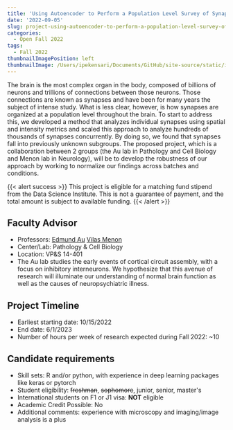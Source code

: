 ```yaml
---
title: 'Using Autoencoder to Perform a Population Level Survey of Synaptic Connections in the Cerebral Cortex'
date: '2022-09-05'
slug: project-using-autoencoder-to-perform-a-population-level-survey-of-synaptic-connections-in-the-cerebral-cortex-with-edmund-au-and-vilas-menon
categories:
  - Open Fall 2022
tags:
  - Fall 2022
thumbnailImagePosition: left
thumbnailImage: /Users/ipekensari/Documents/GitHub/site-source/static/img/construction.png
---
```

The brain is the most complex organ in the body, composed of billions of neurons and trillions of connections between those neurons. Those connections are known as synapses and have been for many years the subject of intense study. What is less clear, however, is how synapses are organized at a population level throughout the brain. To start to address this, we developed a method that analyzes individual synapses using spatial and intensity metrics and scaled this approach to analyze hundreds of thousands of synapses concurrently. By doing so, we found that synapses fall into previously unknown subgroups. The proposed project, which is a collaboration between 2 groups (the Au lab in Pathology and Cell Biology and Menon lab in Neurology), will be to develop the robustness of our approach by working to normalize our findings across batches and conditions.  

<!--more-->

{{< alert success >}}
This project is eligible for a matching fund stipend from the Data Science Institute. This is not a guarantee of payment, and the total amount is subject to available funding.
{{< /alert >}}

## Faculty Advisor
+ Professors: [Edmund Au](https://www.pathology.columbia.edu/profile/edmund-au-phd) [Vilas Menon](https://www.neurology.columbia.edu/profile/vilas-menon-phd)
+ Center/Lab: Pathology & Cell Biology
+ Location: VP&S 14-401
+ The Au lab studies the early events of cortical circuit assembly, with a focus on inhibitory interneurons. We hypothesize that this avenue of research will illuminate our understanding of normal brain function as well as the causes of neuropsychiatric illness.

## Project Timeline
+ Earliest starting date: 10/15/2022
+ End date: 6/1/2023
+ Number of hours per week of research expected during Fall 2022: ~10

## Candidate requirements
+ Skill sets: R and/or python, with experience in deep learning packages like keras or pytorch
+ Student eligibility: ~~freshman~~, ~~sophomore~~, junior, senior, master's
+ International students on F1 or J1 visa: **NOT** eligible
+ Academic Credit Possible: No
+ Additional comments: experience with microscopy and imaging/image analysis is a plus

